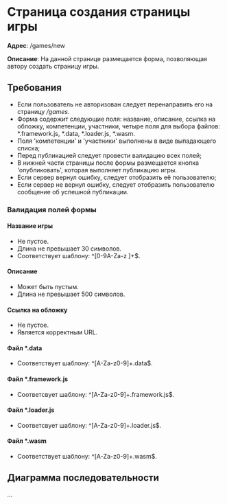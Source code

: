 # Страница создания страницы игры

**Адрес**: /games/new

**Описание**: На данной странице размещается форма, позволяющая автору
создать страницу игры.

## Требования

* Если пользователь не авторизован следует перенаправить его на страницу */games*.
* Форма содержит следующие поля: название, описание, ссылка на обложку, 
компетенции, участники, четыре поля для выбора файлов: \*.framework.js, 
\*.data, \*.loader.js, \*.wasm.
* Поля 'компетенции' и 'участники' выполнены в виде выпадающего списка;
* Перед публикацией следует провести валидацию всех полей;
* В нижней части страницы после формы размещается кнопка 'опубликовать', 
которая выполняет публикацию игры.
* Если сервер вернул ошибку, следует отобразить её пользователю;
* Если сервер не вернул ошибку, следует отобразить пользователю сообщение об успешной
публикации.

### Валидация полей формы

#### Название игры

* Не пустое.
* Длина не превышает 30 символов.
* Соответствует шаблону: ^[0-9A-Za-z ]+$.

#### Описание

* Может быть пустым.
* Длина не превышает 500 символов.

#### Ссылка на обложку

* Не пустое.
* Является корректным URL.

#### Файл *.data

* Соответствует шаблону: ^[A-Za-z0-9]+\.data$.

#### Файл *.framework.js

* Соответсвует шаблону: ^[A-Za-z0-9]+\.framework\.js$.

#### Файл *.loader.js

* Соответсвует шаблону: ^[A-Za-z0-9]+\.loader\.js$.

#### Файл *.wasm

* Соответствует шаблону: ^[A-Za-z0-9]+\.wasm$.

## Диаграмма последовательности

...


